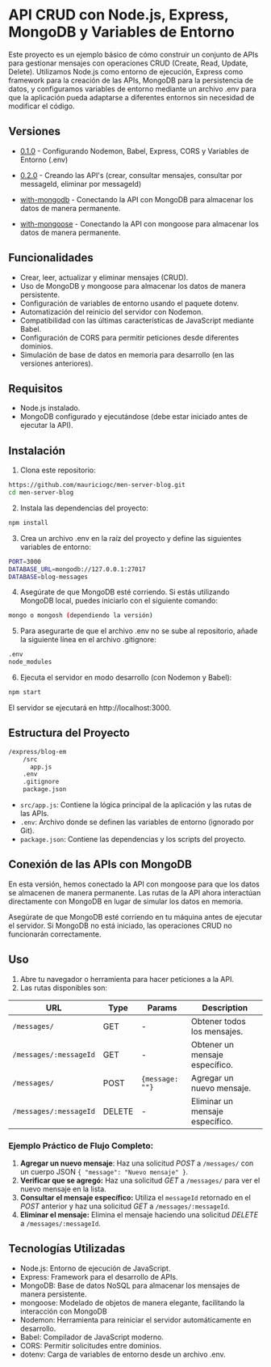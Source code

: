 # API CRUD con Node.js, Express, MongoDB y Variables de Entorno

Este proyecto es un ejemplo básico de cómo construir un conjunto de APIs para gestionar mensajes con operaciones CRUD (Create, Read, Update, Delete). Utilizamos Node.js como entorno de ejecución, Express como framework para la creación de las APIs, MongoDB para la persistencia de datos, y configuramos variables de entorno mediante un archivo .env para que la aplicación pueda adaptarse a diferentes entornos sin necesidad de modificar el código.

## Versiones

- [0.1.0](https://github.com/mauriciogc/men-server-blog/tree/0.1.0) - Configurando Nodemon, Babel, Express, CORS y Variables de Entorno (.env)
- [0.2.0](https://github.com/mauriciogc/men-server-blog/tree/0.2.0) - Creando las API's (crear, consultar mensajes, consultar por messageId, eliminar por messageId)

- [with-mongodb](https://github.com/mauriciogc/men-server-blog/tree/with-mongodb) - Conectando la API con MongoDB para almacenar los datos de manera permanente.

- [with-mongoose](https://github.com/mauriciogc/men-server-blog/tree/with-mongoose) - Conectando la API con mongoose para almacenar los datos de manera permanente.

## Funcionalidades

- Crear, leer, actualizar y eliminar mensajes (CRUD).
- Uso de MongoDB y mongoose para almacenar los datos de manera persistente.
- Configuración de variables de entorno usando el paquete dotenv.
- Automatización del reinicio del servidor con Nodemon.
- Compatibilidad con las últimas características de JavaScript mediante Babel.
- Configuración de CORS para permitir peticiones desde diferentes dominios.
- Simulación de base de datos en memoria para desarrollo (en las versiones anteriores).

## Requisitos

- Node.js instalado.
- MongoDB configurado y ejecutándose (debe estar iniciado antes de ejecutar la API).

## Instalación

1. Clona este repositorio:

```bash
https://github.com/mauriciogc/men-server-blog.git
cd men-server-blog
```

2. Instala las dependencias del proyecto:

```bash
npm install
```

3. Crea un archivo .env en la raíz del proyecto y define las siguientes variables de entorno:

```bash
PORT=3000
DATABASE_URL=mongodb://127.0.0.1:27017
DATABASE=blog-messages
```

4. Asegúrate de que MongoDB esté corriendo. Si estás utilizando MongoDB local, puedes iniciarlo con el siguiente comando:

```bash
mongo o mongosh (dependiendo la versión)
```

5. Para asegurarte de que el archivo .env no se sube al repositorio, añade la siguiente línea en el archivo .gitignore:

```bash
.env
node_modules
```

6. Ejecuta el servidor en modo desarrollo (con Nodemon y Babel):

```bash
npm start
```

El servidor se ejecutará en http://localhost:3000.

## Estructura del Proyecto

```bash
/express/blog-em
    /src
      app.js
    .env
    .gitignore
    package.json
```

- `src/app.js`: Contiene la lógica principal de la aplicación y las rutas de las APIs.
- `.env`: Archivo donde se definen las variables de entorno (ignorado por Git).
- `package.json`: Contiene las dependencias y los scripts del proyecto.

## Conexión de las APIs con MongoDB

En esta versión, hemos conectado la API con mongoose para que los datos se almacenen de manera permanente. Las rutas de la API ahora interactúan directamente con MongoDB en lugar de simular los datos en memoria.

Asegúrate de que MongoDB esté corriendo en tu máquina antes de ejecutar el servidor. Si MongoDB no está iniciado, las operaciones CRUD no funcionarán correctamente.

## Uso

1. Abre tu navegador o herramienta para hacer peticiones a la API.
2. Las rutas disponibles son:

| URL                    | Type   | Params          | Description                     |
| ---------------------- | ------ | --------------- | ------------------------------- |
| `/messages/`           | GET    | -               | Obtener todos los mensajes.     |
| `/messages/:messageId` | GET    | -               | Obtener un mensaje específico.  |
| `/messages/`           | POST   | `{message: ""}` | Agregar un nuevo mensaje.       |
| `/messages/:messageId` | DELETE | -               | Eliminar un mensaje específico. |

### Ejemplo Práctico de Flujo Completo:

1. **Agregar un nuevo mensaje**: Haz una solicitud _POST_ a `/messages/` con un cuerpo JSON `{ "message": "Nuevo mensaje" }`.
2. **Verificar que se agregó:** Haz una solicitud _GET_ a `/messages/` para ver el nuevo mensaje en la lista.
3. **Consultar el mensaje específico:** Utiliza el `messageId` retornado en el _POST_ anterior y haz una solicitud _GET_ a `/messages/:messageId`.
4. **Eliminar el mensaje:** Elimina el mensaje haciendo una solicitud _DELETE_ a `/messages/:messageId`.

## Tecnologías Utilizadas

- Node.js: Entorno de ejecución de JavaScript.
- Express: Framework para el desarrollo de APIs.
- MongoDB: Base de datos NoSQL para almacenar los mensajes de manera persistente.
- mongoose: Modelado de objetos de manera elegante, facilitando la interacción con MongoDB
- Nodemon: Herramienta para reiniciar el servidor automáticamente en desarrollo.
- Babel: Compilador de JavaScript moderno.
- CORS: Permitir solicitudes entre dominios.
- dotenv: Carga de variables de entorno desde un archivo .env.
